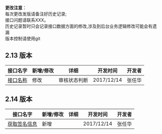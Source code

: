 

<p class="warning">

  <strong>更改注意</strong>：<br>
  每次更改发版请备注好历史记录;
  <br>接口问题请联系XXX。
   <br>历史记录暂时只会记录接口数据方面的修改,涉及到后台业务逻辑修改可能会有遗漏
   <br>版本控制请使用git
  
</p>

 ## 2.13 版本

接口名字 | 新增/修改 | 详细 | 开发时间  | 开发者
---|---|---|---|---
[接口名称](/?id=_1-1-%E7%99%BB%E5%BD%95%E8%AE%A4%E8%AF%81) | 修改 | 审核状态判断 | 2017/12/14 |张任华


 ## 2.14 版本

接口名字 | 新增/修改 | 详细 | 开发时间  | 开发者
---|---|---|---|---
[获取签名信息](/?id=_2-1-%E5%B8%90%E5%8F%B7%E4%BF%A1%E6%81%AF%E6%9F%A5%E8%AF%A2) | 新增 | | 2017/12/14 |张任华
